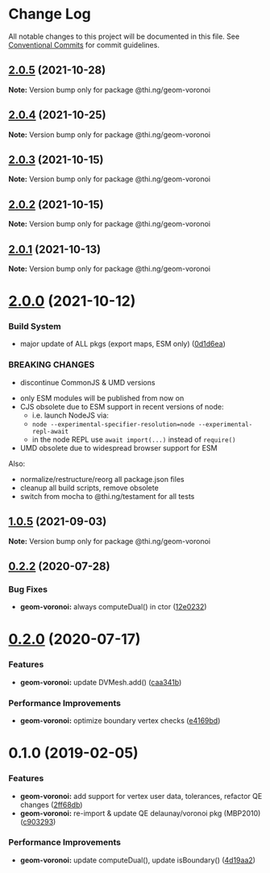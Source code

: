 # Change Log

All notable changes to this project will be documented in this file.
See [Conventional Commits](https://conventionalcommits.org) for commit guidelines.

## [2.0.5](https://github.com/thi-ng/umbrella/compare/@thi.ng/geom-voronoi@2.0.4...@thi.ng/geom-voronoi@2.0.5) (2021-10-28)

**Note:** Version bump only for package @thi.ng/geom-voronoi





## [2.0.4](https://github.com/thi-ng/umbrella/compare/@thi.ng/geom-voronoi@2.0.3...@thi.ng/geom-voronoi@2.0.4) (2021-10-25)

**Note:** Version bump only for package @thi.ng/geom-voronoi





## [2.0.3](https://github.com/thi-ng/umbrella/compare/@thi.ng/geom-voronoi@2.0.2...@thi.ng/geom-voronoi@2.0.3) (2021-10-15)

**Note:** Version bump only for package @thi.ng/geom-voronoi





## [2.0.2](https://github.com/thi-ng/umbrella/compare/@thi.ng/geom-voronoi@2.0.1...@thi.ng/geom-voronoi@2.0.2) (2021-10-15)

**Note:** Version bump only for package @thi.ng/geom-voronoi





## [2.0.1](https://github.com/thi-ng/umbrella/compare/@thi.ng/geom-voronoi@2.0.0...@thi.ng/geom-voronoi@2.0.1) (2021-10-13)

**Note:** Version bump only for package @thi.ng/geom-voronoi





# [2.0.0](https://github.com/thi-ng/umbrella/compare/@thi.ng/geom-voronoi@1.0.5...@thi.ng/geom-voronoi@2.0.0) (2021-10-12)


### Build System

* major update of ALL pkgs (export maps, ESM only) ([0d1d6ea](https://github.com/thi-ng/umbrella/commit/0d1d6ea9fab2a645d6c5f2bf2591459b939c09b6))


### BREAKING CHANGES

* discontinue CommonJS & UMD versions

- only ESM modules will be published from now on
- CJS obsolete due to ESM support in recent versions of node:
  - i.e. launch NodeJS via:
  - `node --experimental-specifier-resolution=node --experimental-repl-await`
  - in the node REPL use `await import(...)` instead of `require()`
- UMD obsolete due to widespread browser support for ESM

Also:
- normalize/restructure/reorg all package.json files
- cleanup all build scripts, remove obsolete
- switch from mocha to @thi.ng/testament for all tests






##  [1.0.5](https://github.com/thi-ng/umbrella/compare/@thi.ng/geom-voronoi@1.0.4...@thi.ng/geom-voronoi@1.0.5) (2021-09-03) 

**Note:** Version bump only for package @thi.ng/geom-voronoi 

##  [0.2.2](https://github.com/thi-ng/umbrella/compare/@thi.ng/geom-voronoi@0.2.1...@thi.ng/geom-voronoi@0.2.2) (2020-07-28) 

###  Bug Fixes 

- **geom-voronoi:** always computeDual() in ctor ([12e0232](https://github.com/thi-ng/umbrella/commit/12e023265c8d141e6c5f4e539541dfc017fdcfc1)) 

#  [0.2.0](https://github.com/thi-ng/umbrella/compare/@thi.ng/geom-voronoi@0.1.55...@thi.ng/geom-voronoi@0.2.0) (2020-07-17) 

###  Features 

- **geom-voronoi:** update DVMesh.add() ([caa341b](https://github.com/thi-ng/umbrella/commit/caa341b8e40630981ca71db1c7cb84e8b30f4cc6)) 

###  Performance Improvements 

- **geom-voronoi:** optimize boundary vertex checks ([e4169bd](https://github.com/thi-ng/umbrella/commit/e4169bd73107b4835c0739676bd296c0e4902b1e)) 

#  0.1.0 (2019-02-05) 

###  Features 

- **geom-voronoi:** add support for vertex user data, tolerances, refactor QE changes ([2ff68db](https://github.com/thi-ng/umbrella/commit/2ff68db)) 
- **geom-voronoi:** re-import & update QE delaunay/voronoi pkg (MBP2010) ([c903293](https://github.com/thi-ng/umbrella/commit/c903293)) 

###  Performance Improvements 

- **geom-voronoi:** update computeDual(), update isBoundary() ([4d19aa2](https://github.com/thi-ng/umbrella/commit/4d19aa2))

